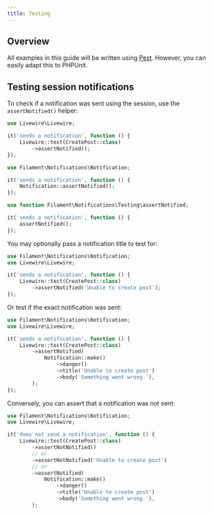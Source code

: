 ```yaml
---
title: Testing
---
```


## Overview

All examples in this guide will be written using [Pest](https://pestphp.com). However, you can easily adapt this to PHPUnit.

## Testing session notifications

To check if a notification was sent using the session, use the `assertNotified()` helper:

```php
use Livewire\Livewire;

it('sends a notification', function () {
    Livewire::test(CreatePost::class)
        ->assertNotified();
});
```

```php
use Filament\Notifications\Notification;

it('sends a notification', function () {
    Notification::assertNotified();
});
```

```php
use function Filament\Notifications\Testing\assertNotified;

it('sends a notification', function () {
    assertNotified();
});
```

You may optionally pass a notification title to test for:

```php
use Filament\Notifications\Notification;
use Livewire\Livewire;

it('sends a notification', function () {
    Livewire::test(CreatePost::class)
        ->assertNotified('Unable to create post');
});
```

Or test if the exact notification was sent:

```php
use Filament\Notifications\Notification;
use Livewire\Livewire;

it('sends a notification', function () {
    Livewire::test(CreatePost::class)
        ->assertNotified(
            Notification::make()
                ->danger()
                ->title('Unable to create post')
                ->body('Something went wrong.'),
        );
});
```

Conversely, you can assert that a notification was not sent:

```php
use Filament\Notifications\Notification;
use Livewire\Livewire;

it('does not send a notification', function () {
    Livewire::test(CreatePost::class)
        ->assertNotNotified()
        // or
        ->assertNotNotified('Unable to create post')
        // or
        ->assertNotified(
            Notification::make()
                ->danger()
                ->title('Unable to create post')
                ->body('Something went wrong.'),
        );
```
